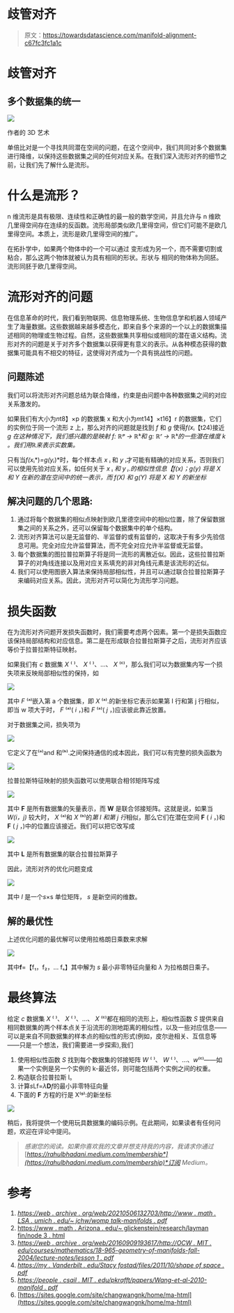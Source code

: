 # 歧管对齐

> 原文：<https://towardsdatascience.com/manifold-alignment-c67fc3fc1a1c>

# 歧管对齐

## 多个数据集的统一

![](img/c521a0900525f42b68ea854d5d23450b.png)

作者的 3D 艺术

单倍比对是一个寻找共同潜在空间的问题，在这个空间中，我们共同对多个数据集进行降维，以保持这些数据集之间的任何对应关系。在我们深入流形对齐的细节之前，让我们先了解什么是流形。

# 什么是流形？

n 维流形是具有极限、连续性和正确性的最一般的数学空间，并且允许与 n 维欧几里得空间存在连续的反函数。流形局部类似欧几里得空间，但它们可能不是欧几里得空间。本质上，流形是欧几里得空间的推广。

在拓扑学中，如果两个物体中的一个可以通过
变形成为另一个，而不需要切割或粘合，那么这两个物体就被认为具有相同的形状。形状与
相同的物体称为同胚。流形同胚于欧几里得空间。

# 流形对齐的问题

在信息革命的时代，我们看到物联网、信息物理系统、生物信息学和机器人领域产生了海量数据。这些数据越来越多模态化，即来自多个来源的一个以上的数据集描述相同的物理或生物过程。自然，这些数据集共享相似或相同的潜在语义结构。流形对齐的问题是关于对齐多个数据集以获得更有意义的表示。从各种模态获得的数据集可能具有不相交的特征，这使得对齐成为一个具有挑战性的问题。

## **问题陈述**

我们可以将流形对齐问题总结为联合降维，约束是由问题中各种数据集之间的对应关系激发的。

如果我们有大小为*n*t8】×p 的数据集 x 和大小为*m*t14】×t16】r 的数据集，它们的实例位于同一个流形 z 上，那么对齐的问题就是找到 *f* 和 *g* 使得*f(x*ᵢ【t24)接近 *g 在这种情况下，我们感兴趣的是映射 *f:* ℝᵖ *→* ℝᵏ和 *g:* ℝʳ *→* ℝᵏ的一些潜在维度 *k* 。我们用ℝ来表示实数集。*

只有当*f(x*ᵢ*)*=*g(y*ᵢ*)*时，每个样本点 *x* ᵢ 和 *y* ᵢ才可能有精确的对应关系，否则我们可以使用先验对应关系，如任何关于 *x* ᵢ *和 *y* ᵢ.的相似性信息【*f(x)；g(y)* 将是 X 和 Y 在新的潜在空间中的统一表示，而 *f(X)* 和 *g(Y)* 将是 X 和 Y 的新坐标*

## 解决问题的几个思路:

1.  通过将每个数据集的相似点映射到欧几里德空间中的相似位置，除了保留数据集之间的关系之外，还可以保留每个数据集中的单个结构。
2.  流形对齐算法可以是无监督的、半监督的或有监督的，这取决于有多少先验信息可用。完全对应允许监督算法，而不完全对应允许半监督或无监督。
3.  每个数据集的图拉普拉斯算子将是同一流形的离散近似。因此，这些拉普拉斯算子的对角线连接以及用对应关系填充的非对角线元素是该流形的近似。
4.  我们可以使用图嵌入算法来保持局部相似性，并且可以通过联合拉普拉斯算子来编码对应关系。因此，流形对齐可以简化为流形学习问题。

# 损失函数

在为流形对齐问题开发损失函数时，我们需要考虑两个因素。第一个是损失函数应该保持局部结构和对应信息。第二是在形成联合拉普拉斯算子之后，流形对齐应该等价于拉普拉斯特征映射。

如果我们有 *c* 数据集 *X* ⁽ ⁾、 *X* ⁽ ⁾、…、 *X* ⁽ᶜ⁾，那么我们可以为数据集内写一个损失项来反映局部相似性的保持，如

![](img/32ad40dbc878583bdd644ca9ac9cc32d.png)

其中 *F* ⁽ᵃ⁾嵌入第 a 个数据集，即 *X* ⁽ᵃ⁾.的新坐标它表示如果第 I 行和第 j 行相似，即当 w 项大于时， *F* ⁽ᵃ⁾( *i* ，)和 *F* ⁽ᵃ⁾( *j* ，)应该彼此靠近放置。

对于数据集之间，损失项为

![](img/595f9f30b82b3d5019ecab6c734149e5.png)

它定义了在⁽ᵃ⁾and 和⁽ᵇ⁾.之间保持通信的成本因此，我们可以有完整的损失函数为

![](img/5554ff8f6472e6377e5d19d822364c15.png)

拉普拉斯特征映射的损失函数可以使用联合相邻矩阵写成

![](img/3ac102992a503bb043a0b8ce568ceae1.png)

其中 **F** 是所有数据集的矢量表示，而 **W** 是联合邻接矩阵。这就是说，如果当 *W(i，j)* 较大时， *X* ⁽ᵃ⁾和 *X* ⁽ᵇ⁾的*第 I 和第 j 行*相似，那么它们在潜在空间 **F** ( *i* ，)和 **F** ( *j* ，)中的位置应该接近。我们可以把它改写成

![](img/64b2e139604d564c78e6051e8f97de48.png)

其中 **L** 是所有数据集的联合拉普拉斯算子

因此，流形对齐的优化问题变成

![](img/fce81ab39d55cdcbb82567be1fadaea4.png)

其中 *I* 是一个*s*×s 单位矩阵， *s* 是新空间的维数。

## 解的最优性

上述优化问题的最优解可以使用拉格朗日乘数来求解

![](img/b23125f9055199e1077c2f0b0d23e569.png)

其中**f**=【f₁，f₂，… fₛ】其中解为 *s* 最小非零特征向量和 *λ* 为拉格朗日乘子。

# 最终算法

给定 *c* 数据集 *X* ⁽ ⁾、 *X* ⁽ ⁾、…、 *X* ⁽ᶜ⁾都在相同的流形上，相似性函数 *S* 提供来自相同数据集的两个样本点关于沿流形的测地距离的相似性，以及一些对应信息——可以是来自不同数据集的样本点的相似性的形式(例如，皮尔逊相关、互信息等——只是一个想法，我们需要进一步探索),我们

1.  使用相似性函数 *S* 找到每个数据集的邻接矩阵 *W* ⁽ ⁾、 *W* ⁽ ⁾、…、*w*⁽ᶜ⁾——如果一个实例是另一个实例的 k-最近邻，则可能包括两个实例之间的权重。
2.  构造联合拉普拉斯 l。
3.  计算*s*Lf=*λ***D***f*的最小非零特征向量
4.  下面的 **F** 方程的行是 X⁽ᵍ⁾:的新坐标

![](img/631860c6cdb5efc29dd6e1787976a1d7.png)

稍后，我将提供一个使用玩具数据集的编码示例。在此期间，如果读者有任何问题，欢迎在评论中提问。

> *感谢您的阅读。如果你喜欢我的文章并想支持我的内容，我请求你通过*[*https://rahulbhadani.medium.com/membership*](https://rahulbhadani.medium.com/membership)*订阅 Medium。*

# 参考

1.  [*https://web . archive . org/web/20210506132703/http://www . math . LSA . umich . edu/~ jchw/womp talk-manifolds . pdf*](https://web.archive.org/web/20210506132703/http://www.math.lsa.umich.edu/~jchw/WOMPtalk-Manifolds.pdf)
2.  [https://www . math . Arizona . edu/~ glickenstein/research/layman fin/node 3 . html](https://www.math.arizona.edu/~glickenstein/research/laymanfin/node3.html)
3.  [*https://web . archive . org/web/20160909193617/http://OCW . MIT . edu/courses/mathematics/18-965-geometry-of-manifolds-fall-2004/lecture-notes/lesson 1 . pdf*](https://web.archive.org/web/20160909193617/http://ocw.mit.edu/courses/mathematics/18-965-geometry-of-manifolds-fall-2004/lecture-notes/lecture1.pdf)
4.  [*https://my . Vanderbilt . edu/Stacy fostad/files/2011/10/shape of space . pdf*](https://my.vanderbilt.edu/stacyfonstad/files/2011/10/ShapeOfSpace.pdf)
5.  [*https://people . csail . MIT . edu/pkrafft/papers/Wang-et-al-2010-manifold . pdf*](https://people.csail.mit.edu/pkrafft/papers/wang-et-al-2010-manifold.pdf)
6.  [https://sites.google.com/site/changwangnk/home/ma-html](https://sites.google.com/site/changwangnk/home/ma-html)
